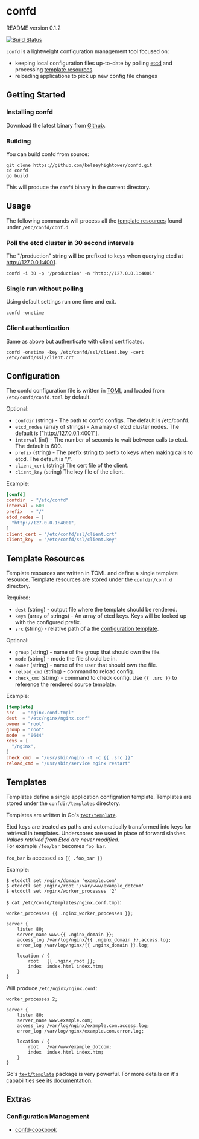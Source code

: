 # confd

README version 0.1.2

[![Build Status](https://travis-ci.org/kelseyhightower/confd.png?branch=master)](https://travis-ci.org/kelseyhightower/confd)

`confd` is a lightweight configuration management tool focused on:

* keeping local configuration files up-to-date by polling [etcd](https://github.com/coreos/etcd) and processing [template resources](https://github.com/kelseyhightower/confd#template-resources).
* reloading applications to pick up new config file changes

## Getting Started

### Installing confd

Download the latest binary from [Github](https://github.com/kelseyhightower/confd/releases).

### Building

You can build confd from source:

```
git clone https://github.com/kelseyhightower/confd.git
cd confd
go build
```

This will produce the `confd` binary in the current directory.

## Usage

The following commands will process all the [template resources](https://github.com/kelseyhightower/confd#template-resources) found under `/etc/confd/conf.d`.

### Poll the etcd cluster in 30 second intervals

The "/production" string will be prefixed to keys when querying etcd at http://127.0.0.1:4001.

```
confd -i 30 -p '/production' -n 'http://127.0.0.1:4001'
```

### Single run without polling

Using default settings run one time and exit.

```
confd -onetime
```

### Client authentication

Same as above but authenticate with client certificates.

```
confd -onetime -key /etc/confd/ssl/client.key -cert /etc/confd/ssl/client.crt
```

## Configuration

The confd configuration file is written in [TOML](https://github.com/mojombo/toml)
and loaded from `/etc/confd/confd.toml` by default.

Optional:

* `confdir` (string) - The path to confd configs. The default is /etc/confd.
* `etcd_nodes` (array of strings) - An array of etcd cluster nodes. The default
  is ["http://127.0.0.1:4001"].
* `interval` (int) - The number of seconds to wait between calls to etcd. The
  default is 600.
* `prefix` (string) - The prefix string to prefix to keys when making calls to
  etcd. The default is "/".
* `client_cert` (string) The cert file of the client.
* `client_key` (string) The key file of the client.

Example:

```TOML
[confd]
confdir  = "/etc/confd"
interval = 600
prefix   = "/"
etcd_nodes = [
  "http://127.0.0.1:4001",
]
client_cert = "/etc/confd/ssl/client.crt"
client_key  = "/etc/confd/ssl/client.key"
```

## Template Resources

Template resources are written in TOML and define a single template resource.
Template resources are stored under the `confdir/conf.d` directory.

Required:

* `dest` (string) - output file where the template should be rendered.
* `keys` (array of strings) - An array of etcd keys. Keys will be looked up
  with the configured prefix.
* `src` (string) - relative path of a the [configuration template](https://github.com/kelseyhightower/confd#templates).

Optional:

* `group` (string) - name of the group that should own the file.
* `mode` (string) - mode the file should be in.
* `owner` (string) - name of the user that should own the file.
* `reload_cmd` (string) - command to reload config.
* `check_cmd` (string) - command to check config. Use `{{ .src }}` to reference
  the rendered source template.

Example:

```TOML
[template]
src   = "nginx.conf.tmpl"
dest  = "/etc/nginx/nginx.conf"
owner = "root"
group = "root"
mode  = "0644"
keys = [
  "/nginx",
]
check_cmd  = "/usr/sbin/nginx -t -c {{ .src }}"
reload_cmd = "/usr/sbin/service nginx restart"
```

## Templates

Templates define a single application configration template.
Templates are stored under the `confdir/templates` directory.

Templates are written in Go's [`text/template`](http://golang.org/pkg/text/template/). 

Etcd keys are treated as paths and automatically transformed into keys for retrieval in templates. Underscores are used in place of forward slashes.  _Values retrived from Etcd are never modified._  
For example `/foo/bar` becomes `foo_bar`.

`foo_bar` is accessed as `{{ .foo_bar }}`


Example:  
```
$ etcdctl set /nginx/domain 'example.com'
$ etcdctl set /nginx/root '/var/www/example_dotcom'
$ etcdctl set /nginx/worker_processes '2'
```


`$ cat /etc/confd/templates/nginx.conf.tmpl`:
```
worker_processes {{ .nginx_worker_processes }};

server {
    listen 80;
    server_name www.{{ .nginx_domain }};
    access_log /var/log/nginx/{{ .nginx_domain }}.access.log;
    error_log /var/log/nginx/{{ .nginx_domain }}.log;

    location / {
        root   {{ .nginx_root }};
        index  index.html index.htm;
    }
}
```

Will produce `/etc/nginx/nginx.conf`:
```
worker_processes 2;

server {
    listen 80;
    server_name www.example.com;
    access_log /var/log/nginx/example.com.access.log;
    error_log /var/log/nginx/example.com.error.log;

    location / {
        root   /var/www/example_dotcom;
        index  index.html index.htm;
    }
}
```

Go's [`text/template`](http://golang.org/pkg/text/template/) package is very powerful. For more details on it's capabilities see its [documentation.](http://golang.org/pkg/text/template/)

## Extras

### Configuration Management

- [confd-cookbook](https://github.com/rjocoleman/confd-cookbook)

